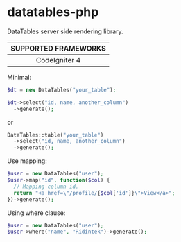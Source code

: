 # datatables-php
DataTables server side rendering library.


| SUPPORTED FRAMEWORKS |
|:--------------------:|
| CodeIgniter 4 |

Minimal:
```php
$dt = new DataTables("your_table");

$dt->select("id, name, another_column")
  ->generate();
```

or
```php
DataTables::table("your_table")
  ->select("id, name, another_column")
  ->generate();
```

Use mapping:
```php
$user = new DataTables("user");
$user->map("id", function($col) {
  // Mapping column id.
  return "<a href=\"/profile/{$col['id']}\">View</a>";
})->generate();
```
Using where clause:
```php
$user = new DataTables("user");
$user->where("name", "Ridintek")->generate();
```